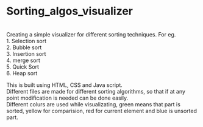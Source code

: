 # Sorting_algos_visualizer
<br/>
Creating a simple visualizer for different sorting techniques. For eg.
<br/>
1. Selection sort<br/>
2. Bubble sort<br/>
3. Insertion sort<br/>
4. merge sort<br/>
5. Quick Sort<br/>
6. Heap sort<br/>

This is built using HTML, CSS and Java script.<br/>
Different files are made for different sorting algorithms, so that if at any point modification is needed can be done easily.<br/>
Different colurs are used while visualizating, green means that part is sorted, yellow for comparision, red for current element and blue is unsorted part.<br/>
  



